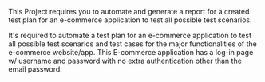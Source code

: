 This Project requires you to automate and generate a report for a created test plan for an e-commerce application to test all possible test scenarios.

It's required to automate a test plan for an e-commerce application to test all possible test scenarios and test cases for the major functionalities of the e-commerce website/app. This E-commerce application has a log-in page w/ username and password with no extra authentication other than the email password.
